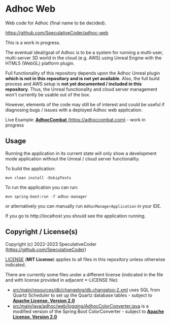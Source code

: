 # Adhoc Web

Web code for Adhoc (final name to be decided).

https://github.com/SpeculativeCoder/adhoc-web

This is a work in progress.

The eventual ideal/goal of Adhoc is to be a system for running a multi-user, multi-server 3D world in the cloud (e.g. AWS) using Unreal Engine with the HTML5 (WebGL) platform plugin.

Full functionality of this repository depends upon the Adhoc Unreal plugin **which is not in this repository and is not yet available**. Also, the full build process and AWS setup is **not yet documented / included in this repository**. Thus, the Unreal functionality and cloud server management won't currently be usable out of the box.

However, elements of the code may still be of interest and could be useful if diagnosing bugs / issues with a deployed Adhoc web application.

Live Example: [**AdhocCombat** (https://adhoccombat.com)](https://adhoccombat.com) - work in progress

## Usage

Running the application in its current state will only show a development mode application without the Unreal / cloud server functionality.

To build the application:

`mvn clean install -DskipTests`

To run the application you can run:

`mvn spring-boot:run -f adhoc-manager`

or alternatively you can manually run `AdhocManagerApplication` in your IDE.

If you go to http://localhost you should see the application running.

## Copyright / License(s)

Copyright (c) 2022-2023 SpeculativeCoder (https://github.com/SpeculativeCoder)

[LICENSE](LICENSE) (**MIT License**) applies to all files in this repository unless otherwise indicated.

There are currently some files under a different license (indicated in the file and with license provided in adjacent *-LICENSE file):
- [src/main/resources/db/changelog/db.changelog-2.xml](src/main/resources/db/changelog/db.changelog-2.xml) uses SQL from Quartz Scheduler to set up the Quartz database tables - subject to **[Apache License, Version 2.0](src/main/resources/db/changelog/db.changelog-2.xml-LICENSE)**
- [src/main/java/adhoc/web/logging/AdhocColorConverter.java](src/main/java/adhoc/web/logging/AdhocColorConverter.java) is a modified version of the Spring Boot ColorConverter - subject to **[Apache License, Version 2.0](src/main/java/adhoc/web/logging/AdhocColorConverter.java-LICENSE)**
